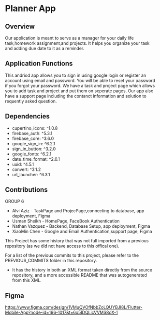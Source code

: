 # Planner App

## Overview
Our application is meant to serve as a manager for your daily life task,homework assignment,and projects. It helps you organize your task and adding due date to it as a reminder.

## Application Functions
This andriod app allows you to sign in using google login or register an account using email and password. You will be able to reset your password if you forgot your password. We have a task and project page which allows you to add task and project and put them on seperate pages. Our app also have a support page including the contanct information and solution to requently asked question.

## Dependencies
  - cupertino_icons: ^1.0.8
  - firebase_auth: ^5.3.1
  - firebase_core: ^3.6.0
  - google_sign_in: ^6.2.1
  - sign_in_button: ^3.2.0
  - google_fonts: ^6.2.1
  - date_time_format: ^2.0.1
  - uuid: ^4.5.1
  - convert: ^3.1.2
  - url_launcher: ^6.3.1

## Contributions
GROUP 6
- Alvi Aziz - TaskPage and ProjecPage,connecting to database, app deployment, Figma
- Usman Sheikh - HomePage, FaceBook Authentication
- Nathan Vazquez - Backend, Database Setup, app deployment, Figma
- XiaoMin Chen - Google and Email Authentication,support page, Figma

This Project has some history that was not full imported from a previous repository (as we did not have access to this offical one).

For a list of the previous commits to this project, please refer to the PREVIOUS_COMMITS folder in this repository.
- It has the history in both an XML format taken directly from the source repository, and a more accessible README that was autogenerated from this XML.

## Figma

https://www.figma.com/design/1VMuQVOfNbbZoLQUYBJl8L/Flutter-Mobile-App?node-id=196-1017&t=6o5IDQLicVVMS8oX-1